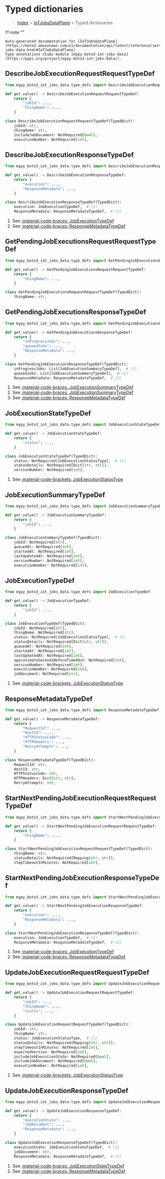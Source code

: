 # Typed dictionaries

> [Index](../README.md) > [IoTJobsDataPlane](./README.md) > Typed dictionaries

!!! note ""

    Auto-generated documentation for [IoTJobsDataPlane](https://boto3.amazonaws.com/v1/documentation/api/latest/reference/services/iot-jobs-data.html#IoTJobsDataPlane)
    type annotations stubs module [mypy-boto3-iot-jobs-data](https://pypi.org/project/mypy-boto3-iot-jobs-data/).

## DescribeJobExecutionRequestRequestTypeDef

```python title="Usage Example"
from mypy_boto3_iot_jobs_data.type_defs import DescribeJobExecutionRequestRequestTypeDef

def get_value() -> DescribeJobExecutionRequestRequestTypeDef:
    return {
        "jobId": ...,
        "thingName": ...,
    }
```

```python title="Definition"
class DescribeJobExecutionRequestRequestTypeDef(TypedDict):
    jobId: str,
    thingName: str,
    includeJobDocument: NotRequired[bool],
    executionNumber: NotRequired[int],
```

## DescribeJobExecutionResponseTypeDef

```python title="Usage Example"
from mypy_boto3_iot_jobs_data.type_defs import DescribeJobExecutionResponseTypeDef

def get_value() -> DescribeJobExecutionResponseTypeDef:
    return {
        "execution": ...,
        "ResponseMetadata": ...,
    }
```

```python title="Definition"
class DescribeJobExecutionResponseTypeDef(TypedDict):
    execution: JobExecutionTypeDef,  # (1)
    ResponseMetadata: ResponseMetadataTypeDef,  # (2)
```

1. See [:material-code-braces: JobExecutionTypeDef](./type_defs.md#jobexecutiontypedef) 
2. See [:material-code-braces: ResponseMetadataTypeDef](./type_defs.md#responsemetadatatypedef) 
## GetPendingJobExecutionsRequestRequestTypeDef

```python title="Usage Example"
from mypy_boto3_iot_jobs_data.type_defs import GetPendingJobExecutionsRequestRequestTypeDef

def get_value() -> GetPendingJobExecutionsRequestRequestTypeDef:
    return {
        "thingName": ...,
    }
```

```python title="Definition"
class GetPendingJobExecutionsRequestRequestTypeDef(TypedDict):
    thingName: str,
```

## GetPendingJobExecutionsResponseTypeDef

```python title="Usage Example"
from mypy_boto3_iot_jobs_data.type_defs import GetPendingJobExecutionsResponseTypeDef

def get_value() -> GetPendingJobExecutionsResponseTypeDef:
    return {
        "inProgressJobs": ...,
        "queuedJobs": ...,
        "ResponseMetadata": ...,
    }
```

```python title="Definition"
class GetPendingJobExecutionsResponseTypeDef(TypedDict):
    inProgressJobs: List[JobExecutionSummaryTypeDef],  # (1)
    queuedJobs: List[JobExecutionSummaryTypeDef],  # (1)
    ResponseMetadata: ResponseMetadataTypeDef,  # (3)
```

1. See [:material-code-braces: JobExecutionSummaryTypeDef](./type_defs.md#jobexecutionsummarytypedef) 
2. See [:material-code-braces: JobExecutionSummaryTypeDef](./type_defs.md#jobexecutionsummarytypedef) 
3. See [:material-code-braces: ResponseMetadataTypeDef](./type_defs.md#responsemetadatatypedef) 
## JobExecutionStateTypeDef

```python title="Usage Example"
from mypy_boto3_iot_jobs_data.type_defs import JobExecutionStateTypeDef

def get_value() -> JobExecutionStateTypeDef:
    return {
        "status": ...,
    }
```

```python title="Definition"
class JobExecutionStateTypeDef(TypedDict):
    status: NotRequired[JobExecutionStatusType],  # (1)
    statusDetails: NotRequired[Dict[str, str]],
    versionNumber: NotRequired[int],
```

1. See [:material-code-brackets: JobExecutionStatusType](./literals.md#jobexecutionstatustype) 
## JobExecutionSummaryTypeDef

```python title="Usage Example"
from mypy_boto3_iot_jobs_data.type_defs import JobExecutionSummaryTypeDef

def get_value() -> JobExecutionSummaryTypeDef:
    return {
        "jobId": ...,
    }
```

```python title="Definition"
class JobExecutionSummaryTypeDef(TypedDict):
    jobId: NotRequired[str],
    queuedAt: NotRequired[int],
    startedAt: NotRequired[int],
    lastUpdatedAt: NotRequired[int],
    versionNumber: NotRequired[int],
    executionNumber: NotRequired[int],
```

## JobExecutionTypeDef

```python title="Usage Example"
from mypy_boto3_iot_jobs_data.type_defs import JobExecutionTypeDef

def get_value() -> JobExecutionTypeDef:
    return {
        "jobId": ...,
    }
```

```python title="Definition"
class JobExecutionTypeDef(TypedDict):
    jobId: NotRequired[str],
    thingName: NotRequired[str],
    status: NotRequired[JobExecutionStatusType],  # (1)
    statusDetails: NotRequired[Dict[str, str]],
    queuedAt: NotRequired[int],
    startedAt: NotRequired[int],
    lastUpdatedAt: NotRequired[int],
    approximateSecondsBeforeTimedOut: NotRequired[int],
    versionNumber: NotRequired[int],
    executionNumber: NotRequired[int],
    jobDocument: NotRequired[str],
```

1. See [:material-code-brackets: JobExecutionStatusType](./literals.md#jobexecutionstatustype) 
## ResponseMetadataTypeDef

```python title="Usage Example"
from mypy_boto3_iot_jobs_data.type_defs import ResponseMetadataTypeDef

def get_value() -> ResponseMetadataTypeDef:
    return {
        "RequestId": ...,
        "HostId": ...,
        "HTTPStatusCode": ...,
        "HTTPHeaders": ...,
        "RetryAttempts": ...,
    }
```

```python title="Definition"
class ResponseMetadataTypeDef(TypedDict):
    RequestId: str,
    HostId: str,
    HTTPStatusCode: int,
    HTTPHeaders: Dict[str, str],
    RetryAttempts: int,
```

## StartNextPendingJobExecutionRequestRequestTypeDef

```python title="Usage Example"
from mypy_boto3_iot_jobs_data.type_defs import StartNextPendingJobExecutionRequestRequestTypeDef

def get_value() -> StartNextPendingJobExecutionRequestRequestTypeDef:
    return {
        "thingName": ...,
    }
```

```python title="Definition"
class StartNextPendingJobExecutionRequestRequestTypeDef(TypedDict):
    thingName: str,
    statusDetails: NotRequired[Mapping[str, str]],
    stepTimeoutInMinutes: NotRequired[int],
```

## StartNextPendingJobExecutionResponseTypeDef

```python title="Usage Example"
from mypy_boto3_iot_jobs_data.type_defs import StartNextPendingJobExecutionResponseTypeDef

def get_value() -> StartNextPendingJobExecutionResponseTypeDef:
    return {
        "execution": ...,
        "ResponseMetadata": ...,
    }
```

```python title="Definition"
class StartNextPendingJobExecutionResponseTypeDef(TypedDict):
    execution: JobExecutionTypeDef,  # (1)
    ResponseMetadata: ResponseMetadataTypeDef,  # (2)
```

1. See [:material-code-braces: JobExecutionTypeDef](./type_defs.md#jobexecutiontypedef) 
2. See [:material-code-braces: ResponseMetadataTypeDef](./type_defs.md#responsemetadatatypedef) 
## UpdateJobExecutionRequestRequestTypeDef

```python title="Usage Example"
from mypy_boto3_iot_jobs_data.type_defs import UpdateJobExecutionRequestRequestTypeDef

def get_value() -> UpdateJobExecutionRequestRequestTypeDef:
    return {
        "jobId": ...,
        "thingName": ...,
        "status": ...,
    }
```

```python title="Definition"
class UpdateJobExecutionRequestRequestTypeDef(TypedDict):
    jobId: str,
    thingName: str,
    status: JobExecutionStatusType,  # (1)
    statusDetails: NotRequired[Mapping[str, str]],
    stepTimeoutInMinutes: NotRequired[int],
    expectedVersion: NotRequired[int],
    includeJobExecutionState: NotRequired[bool],
    includeJobDocument: NotRequired[bool],
    executionNumber: NotRequired[int],
```

1. See [:material-code-brackets: JobExecutionStatusType](./literals.md#jobexecutionstatustype) 
## UpdateJobExecutionResponseTypeDef

```python title="Usage Example"
from mypy_boto3_iot_jobs_data.type_defs import UpdateJobExecutionResponseTypeDef

def get_value() -> UpdateJobExecutionResponseTypeDef:
    return {
        "executionState": ...,
        "jobDocument": ...,
        "ResponseMetadata": ...,
    }
```

```python title="Definition"
class UpdateJobExecutionResponseTypeDef(TypedDict):
    executionState: JobExecutionStateTypeDef,  # (1)
    jobDocument: str,
    ResponseMetadata: ResponseMetadataTypeDef,  # (2)
```

1. See [:material-code-braces: JobExecutionStateTypeDef](./type_defs.md#jobexecutionstatetypedef) 
2. See [:material-code-braces: ResponseMetadataTypeDef](./type_defs.md#responsemetadatatypedef) 
